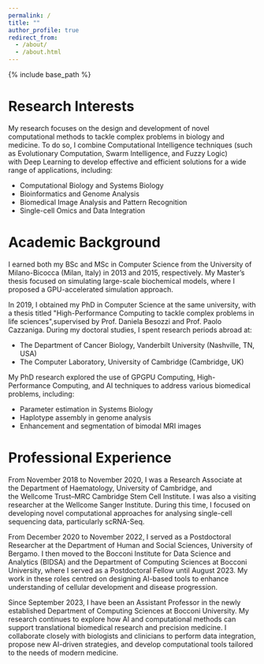 ```yaml
---
permalink: /
title: ""
author_profile: true
redirect_from: 
  - /about/
  - /about.html
---
```


{% include base_path %}

Research Interests
======
My research focuses on the design and development of novel computational methods to tackle complex problems in biology and medicine. To do so, I combine Computational Intelligence techniques (such as Evolutionary Computation, Swarm Intelligence, and Fuzzy Logic) with Deep Learning to develop effective and efficient solutions for a wide range of applications, including:
- Computational Biology and Systems Biology
- Bioinformatics and Genome Analysis
- Biomedical Image Analysis and Pattern Recognition
- Single-cell Omics and Data Integration

Academic Background
======
I earned both my BSc and MSc in Computer Science from the University of Milano-Bicocca (Milan, Italy) in 2013 and 2015, respectively. My Master’s thesis focused on simulating large-scale biochemical models, where I proposed a GPU-accelerated simulation approach.

In 2019, I obtained my PhD in Computer Science at the same university, with a thesis titled "High-Performance Computing to tackle complex problems in life sciences",supervised by Prof. Daniela Besozzi and Prof. Paolo Cazzaniga. During my doctoral studies, I spent research periods abroad at:
- The Department of Cancer Biology, Vanderbilt University (Nashville, TN, USA)
- The Computer Laboratory, University of Cambridge (Cambridge, UK)

My PhD research explored the use of GPGPU Computing, High-Performance Computing, and AI techniques to address various biomedical problems, including:
- Parameter estimation in Systems Biology
- Haplotype assembly in genome analysis
- Enhancement and segmentation of bimodal MRI images


Professional Experience
======
From November 2018 to November 2020, I was a Research Associate at the Department of Haematology, University of Cambridge, and the Wellcome Trust–MRC Cambridge Stem Cell Institute. I was also a visiting researcher at the Wellcome Sanger Institute. During this time, I focused on developing novel computational approaches for analysing single-cell sequencing data, particularly scRNA-Seq.

From December 2020 to November 2022, I served as a Postdoctoral Researcher at the Department of Human and Social Sciences, University of Bergamo. I then moved to the Bocconi Institute for Data Science and Analytics (BIDSA) and the Department of Computing Sciences at Bocconi University, where I served as a Postdoctoral Fellow until August 2023. My work in these roles centred on designing AI-based tools to enhance understanding of cellular development and disease progression.

Since September 2023, I have been an Assistant Professor in the newly established Department of Computing Sciences at Bocconi University. My research continues to explore how AI and computational methods can support translational biomedical research and precision medicine. I collaborate closely with biologists and clinicians to perform data integration, propose new AI-driven strategies, and develop computational tools tailored to the needs of modern medicine.